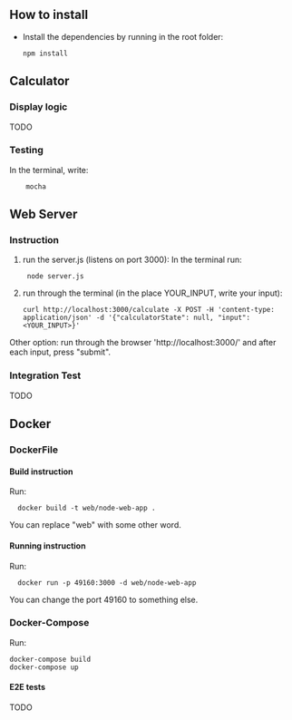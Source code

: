 ## How to install
* Install the dependencies by running in the root folder:

      npm install

## Calculator

### Display logic

TODO

### Testing
In the terminal, write:

        mocha


## Web Server

### Instruction
1. run the server.js (listens on port 3000): In the terminal run:

        node server.js
2.  run through the terminal (in the place YOUR_INPUT, write your input):

        curl http://localhost:3000/calculate -X POST -H 'content-type: application/json' -d '{"calculatorState": null, "input": <YOUR_INPUT>}'       

Other option: run through the browser 'http://localhost:3000/' and after each input, press "submit".

### Integration Test

TODO

## Docker

### DockerFile

#### Build instruction
Run:

      docker build -t web/node-web-app .

You can replace "web" with some other word.
#### Running instruction

Run:

      docker run -p 49160:3000 -d web/node-web-app

You can change the port 49160 to something else.
### Docker-Compose

Run:

    docker-compose build
    docker-compose up

#### E2E tests

TODO
